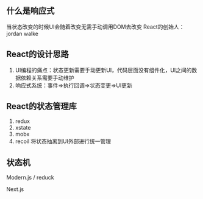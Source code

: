 ## 什么是响应式
当状态改变的时候UI会随着改变无需手动调用DOM去改变
React的创始人：jordan walke


## React的设计思路
1. UI编程的痛点：状态更新需要手动更新UI，代码层面没有组件化，UI之间的数据依赖关系需要手动维护
2. 响应式系统：事件=>执行回调=>状态变更=>UI更新

## React的状态管理库
1. redux
2. xstate
3. mobx
4. recoil
将状态抽离到UI外部进行统一管理

## 状态机

Modern.js / reduck

Next.js